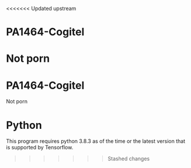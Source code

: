 <<<<<<< Updated upstream
# PA1464-Cogitel
Not porn
=======
# PA1464-Cogitel
Not porn

# Python
This program requires python 3.8.3 as of the time or the latest version that is supported by Tensorflow.
>>>>>>> Stashed changes
